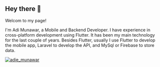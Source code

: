
<h2 >Hey there 👋</h2>
<p>Welcom to my page!</p>
<p>I'm Adi Munawar, a Mobile and Backend Developer. I have experience in cross-platform development using Flutter. 
It has been my main technology for the last couple of years. Besides Flutter,  usually I use Flutter to develop the mobile app, Laravel to develop the API, and MySql or Firebase to store data.</p>

<p align="left"> <a href="https://twitter.com/adie_munawar" target="blank"><img src="https://img.shields.io/twitter/follow/adie_munawar?logo=twitter" alt="adie_munawar" /></a> 
</p>






